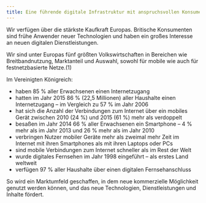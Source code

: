 ```yaml
---
title: Eine führende digitale Infrastruktur mit anspruchsvollen Konsumenten
---
```


Wir verfügen über die stärkste Kaufkraft Europas. Britische Konsumenten sind frühe Anwender neuer Technologien und haben ein großes Interesse an neuen digitalen Dienstleistungen.

Wir sind unter Europas fünf größten Volkswirtschaften in Bereichen wie Breitbandnutzung, Marktanteil und Auswahl, sowohl für mobile wie auch für festnetzbasierte Netze.(1)

Im Vereinigten Königreich:

-	haben 85 % aller Erwachsenen einen Internetzugang
-	hatten im Jahr 2015 86 % (22,5 Millionen) aller Haushalte einen Internetzugang – im Vergleich zu 57 % im Jahr 2006
-	hat sich die Anzahl der Verbindungen zum Internet über ein mobiles Gerät zwischen 2010 (24 %) und 2015 (61 %) mehr als verdoppelt
-	besaßen im Jahr 2014 66 % aller Erwachsenen ein Smartphone – 4 % mehr als im Jahr 2013 und 26 % mehr als im Jahr 2010
-	verbringen Nutzer mobiler Geräte mehr als zweimal mehr Zeit im Internet mit ihren Smartphones als mit ihren Laptops oder PCs
-	sind mobile Verbindungen zum Internet schneller als im Rest der Welt
-	wurde digitales Fernsehen im Jahr 1998 eingeführt – als erstes Land weltweit
-	verfügen 97 % aller Haushalte über einen digitalen Fernsehanschluss

So wird ein Marktumfeld geschaffen, in dem neue kommerzielle Möglichkeit genutzt werden können, und das neue Technologien, Dienstleistungen und Inhalte fördert.
